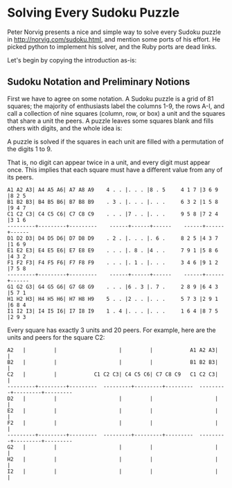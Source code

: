 # Solving Every Sudoku Puzzle


Peter Norvig presents a nice and simple way to solve every Sudoku puzzle in
http://norvig.com/sudoku.html, and mention some ports of his effort. He
picked python to implement his solver, and the Ruby ports are dead links.

Let's begin by copying the introduction as-is:

## Sudoku Notation and Preliminary Notions

First we have to agree on some notation. A Sudoku puzzle is a grid of 81
squares; the majority of enthusiasts label the columns 1-9, the rows A-I,
and call a collection of nine squares (column, row, or box) a unit and the
squares that share a unit the peers. A puzzle leaves some squares blank and
fills others with digits, and the whole idea is:

  A puzzle is solved if the squares in each unit are filled with a
  permutation of the digits 1 to 9.

That is, no digit can appear twice in a unit, and every digit must appear once. 
This implies that each square must have a different value from any of its peers.

    A1 A2 A3| A4 A5 A6| A7 A8 A9    4 . . |. . . |8 . 5     4 1 7 |3 6 9 |8 2 5 
    B1 B2 B3| B4 B5 B6| B7 B8 B9    . 3 . |. . . |. . .     6 3 2 |1 5 8 |9 4 7
    C1 C2 C3| C4 C5 C6| C7 C8 C9    . . . |7 . . |. . .     9 5 8 |7 2 4 |3 1 6 
    ---------+---------+---------    ------+------+------    ------+------+------
    D1 D2 D3| D4 D5 D6| D7 D8 D9    . 2 . |. . . |. 6 .     8 2 5 |4 3 7 |1 6 9 
    E1 E2 E3| E4 E5 E6| E7 E8 E9    . . . |. 8 . |4 . .     7 9 1 |5 8 6 |4 3 2 
    F1 F2 F3| F4 F5 F6| F7 F8 F9    . . . |. 1 . |. . .     3 4 6 |9 1 2 |7 5 8 
    ---------+---------+---------    ------+------+------    ------+------+------
    G1 G2 G3| G4 G5 G6| G7 G8 G9    . . . |6 . 3 |. 7 .     2 8 9 |6 4 3 |5 7 1 
    H1 H2 H3| H4 H5 H6| H7 H8 H9    5 . . |2 . . |. . .     5 7 3 |2 9 1 |6 8 4 
    I1 I2 I3| I4 I5 I6| I7 I8 I9    1 . 4 |. . . |. . .     1 6 4 |8 7 5 |2 9 3 

 Every square has exactly 3 units and 20 peers. For example, here are the units and peers for the square C2:

    A2   |         |                    |         |            A1 A2 A3|         |         
    B2   |         |                    |         |            B1 B2 B3|         |         
    C2   |         |            C1 C2 C3| C4 C5 C6| C7 C8 C9   C1 C2 C3|         |         
    ---------+---------+---------  ---------+---------+---------  ---------+---------+---------
    D2   |         |                    |         |                    |         |         
    E2   |         |                    |         |                    |         |         
    F2   |         |                    |         |                    |         |         
    ---------+---------+---------  ---------+---------+---------  ---------+---------+---------
    G2   |         |                    |         |                    |         |         
    H2   |         |                    |         |                    |         |         
    I2   |         |                    |         |                    |         |         